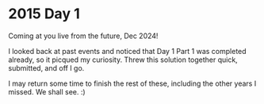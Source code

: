 # 2015 Day 1

Coming at you live from the future, Dec 2024!

I looked back at past events and noticed that Day 1 Part 1 was completed already,
so it picqued my curiosity. Threw this solution together quick, submitted, and off I go.

I may return some time to finish the rest of these,
including the other years I missed.
We shall see. :)
